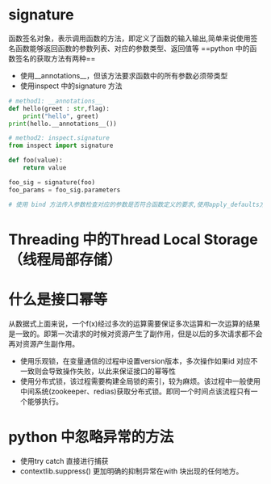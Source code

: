 
# signature
函数签名对象，表示调用函数的方法，即定义了函数的输入输出,简单来说使用签名函数能够返回函数的参数列表、对应的参数类型、返回值等
==python 中的函数签名的获取方法有两种==
- 使用__annotations__，但该方法要求函数中的所有参数必须带类型
- 使用inspect 中的signature 方法

```python
# method1: __annotations__
def hello(greet : str,flag):
    print("hello", greet)
print(hello.__annotations__())

# method2: inspect.signature
from inspect import signature 

def foo(value):
    return value

foo_sig = signature(foo)
foo_params = foo_sig.parameters

# 使用 bind 方法传入参数检查对应的参数是否符合函数定义的要求,使用apply_defaults方法进行参数赋值

```


# Threading 中的Thread Local Storage（线程局部存储）




# 什么是接口幂等
从数据式上面来说，一个f(x)经过多次的运算需要保证多次运算和一次运算的结果是一致的。即第一次请求的时候对资源产生了副作用，但是以后的多次请求都不会再对资源产生副作用。
 - 使用乐观锁，在变量通信的过程中设置version版本，多次操作如果id 对应不一致则会导致操作失败，以此来保证接口的幂等性
 - 使用分布式锁，该过程需要构建全局锁的索引，较为麻烦。该过程中一般使用中间系统(zookeeper、redias)获取分布式锁。即同一个时间点该流程只有一个能够执行。




# python 中忽略异常的方法
- 使用try catch 直接进行捕获
- contextlib.suppress() 更加明确的抑制异常在with 块出现的任何地方。




